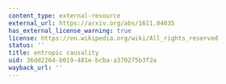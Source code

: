 ```yaml
---
content_type: external-resource
external_url: https://arxiv.org/abs/1611.04035
has_external_license_warning: true
license: https://en.wikipedia.org/wiki/All_rights_reserved
status: ''
title: entropic causality
uid: 36dd2264-b019-481e-bcba-a370275b3f2a
wayback_url: ''
---
```


